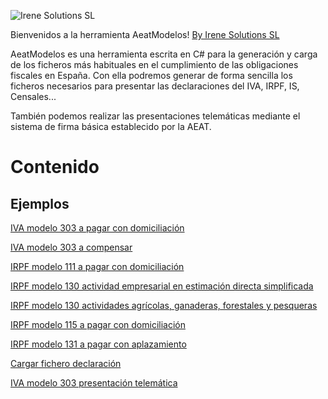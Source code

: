 ![Irene Solutions SL](http://www.irenesolutions.com/archive/img/logo-irene-solutions-transparent-sm.png)

Bienvenidos a la herramienta AeatModelos!
[By Irene Solutions SL](https://www.irenesolutions.com)

AeatModelos es una herramienta escrita en C# para la generación y carga de los ficheros más habituales en el cumplimiento de las obligaciones fiscales en España. Con ella podremos generar de forma sencilla los ficheros necesarios para presentar las declaraciones del IVA, IRPF, IS, Censales...

También podemos realizar las presentaciones telemáticas mediante el sistema de firma básica establecido por la AEAT.

# Contenido

## Ejemplos

[IVA modelo 303 a pagar con domiciliación](/mdiago/AeatModelos/wiki/001-Ejemplo:-IVA-Modelo-303-año-2019-versión-10.10-(Declaración-domiciliada))

[IVA modelo 303 a compensar](/mdiago/AeatModelos/wiki/002-Ejemplo:-IVA-Modelo-303-año-2019-versión-10.10-(Declaración-a-compensar))

[IRPF modelo 111 a pagar con domiciliación](/mdiago/AeatModelos/wiki/003-Ejemplo:-IRPF-Modelo-111-año-2016-versión-18)

[IRPF modelo 130 actividad empresarial en estimación directa simplificada ](/mdiago/AeatModelos/wiki/004-Ejemplo:-IRPF-Pago-a-cuenta-estimación-directa-Modelo-130-año-2015)

[IRPF modelo 130 actividades agrícolas, ganaderas, forestales y pesqueras](/mdiago/AeatModelos/wiki/005-Ejemplo:-IRPF-Pago-a-cuenta-estimación-directa-Modelo-130-año-2015-(Actividades-agrícolas,-ganaderas,-forestales-y-pesqueras))

[IRPF modelo 115 a pagar con domiciliación](/mdiago/AeatModelos/wiki/006-Ejemplo:-Arrendamientos-inmuebles-urbanos-Modelo-115-año-2015-versión-1.3)

[IRPF modelo 131 a pagar con aplazamiento](/mdiago/AeatModelos/wiki/003-Ejemplo:-IRPF-Modelo-111-año-2016-versión-18)

[Cargar fichero declaración](/mdiago/AeatModelos/wiki/008-Ejemplo:-Cargar-un-fichero-de-declaración)

[IVA modelo 303 presentación telemática](/mdiago/AeatModelos/wiki/009-Ejemplo:-Modelo-303-4T-a-devolver-con-presentación-telemática)
